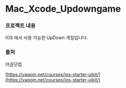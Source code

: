 # Mac_Xcode_Updowngame

### 프로젝트 내용

IOS 에서 사용 가능한 UpDown 게임입니다.

### 출처

야곰닷컴

[https://yagom.net/courses/ios-starter-uikit/](https://yagom.net/courses/ios-starter-uikit/)